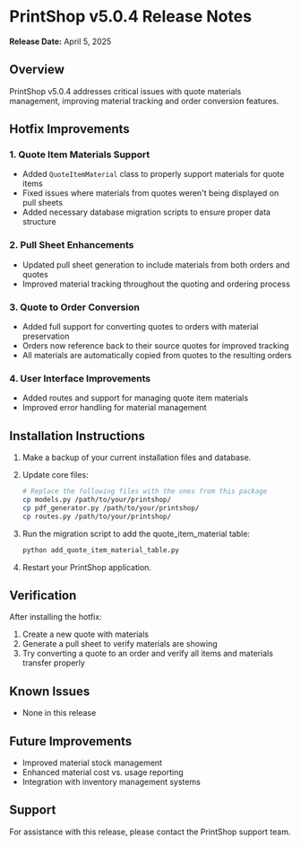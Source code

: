 # PrintShop v5.0.4 Release Notes

**Release Date:** April 5, 2025

## Overview
PrintShop v5.0.4 addresses critical issues with quote materials management, improving material tracking and order conversion features.

## Hotfix Improvements

### 1. Quote Item Materials Support
- Added `QuoteItemMaterial` class to properly support materials for quote items
- Fixed issues where materials from quotes weren't being displayed on pull sheets
- Added necessary database migration scripts to ensure proper data structure

### 2. Pull Sheet Enhancements
- Updated pull sheet generation to include materials from both orders and quotes
- Improved material tracking throughout the quoting and ordering process

### 3. Quote to Order Conversion
- Added full support for converting quotes to orders with material preservation
- Orders now reference back to their source quotes for improved tracking
- All materials are automatically copied from quotes to the resulting orders

### 4. User Interface Improvements
- Added routes and support for managing quote item materials
- Improved error handling for material management

## Installation Instructions

1. Make a backup of your current installation files and database.

2. Update core files:
   ```bash
   # Replace the following files with the ones from this package
   cp models.py /path/to/your/printshop/
   cp pdf_generator.py /path/to/your/printshop/
   cp routes.py /path/to/your/printshop/
   ```

3. Run the migration script to add the quote_item_material table:
   ```bash
   python add_quote_item_material_table.py
   ```

4. Restart your PrintShop application.

## Verification
After installing the hotfix:
1. Create a new quote with materials
2. Generate a pull sheet to verify materials are showing
3. Try converting a quote to an order and verify all items and materials transfer properly

## Known Issues
- None in this release

## Future Improvements
- Improved material stock management
- Enhanced material cost vs. usage reporting
- Integration with inventory management systems

## Support
For assistance with this release, please contact the PrintShop support team.